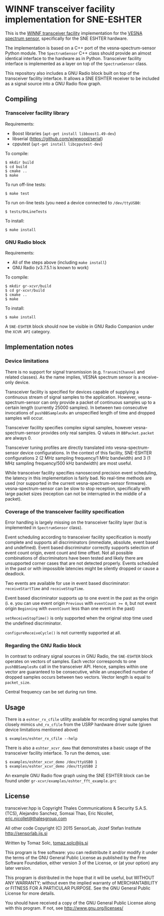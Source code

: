 # WINNF transceiver facility implementation for SNE-ESHTER

This is the [WINNF transceiver facility][1] implementation for the [VESNA
spectrum sensor][2], specifically for the SNE ESHTER hardware.

The implementation is based on a C++ port of the vesna-spectrum-sensor Python
module. The `SpectrumSensor` C++ class should provide an almost identical
interface to the hardware as in Python. Transceiver facility interface is
implemented as a layer on top of the `SpectrumSensor` class.

This repository also includes a GNU Radio block built on top of the transceiver
facility interface. It allows a SNE ESHTER receiver to be included as a signal
source into a GNU Radio flow graph.

[1]: http://www.crew-project.eu/portal/transceiver-facility-specification
[2]: https://github.com/avian2/vesna-spectrum-sensor

## Compiling

### Transceiver facility library

Requirements:

 * Boost libraries (`apt-get install libboost1.49-dev`)
 * libserial (https://github.com/wjwwood/serial)
 * cpputest (`apt-get install libcpputest-dev`)

To compile:

    $ mkdir build
    $ cd build
    $ cmake ..
    $ make

To run off-line tests:

    $ make test

To run on-line tests (you need a device connected to `/dev/ttyUSB0`:

    $ tests/OnLineTests

To install:

    $ make install

### GNU Radio block

Requirements:

 * All of the steps above (including `make install`)
 * GNU Radio (v3.7.5.1 is known to work)

To compile:

    $ mkdir gr-xcvr/build
    $ cd gr-xcvr/build
    $ cmake ..
    $ make

To install:

    $ make install

A `SNE-ESHTER` block should now be visible in GNU Radio Companion under the
`XCVR API` category.

## Implementation notes

### Device limitations

There is no support for signal transmission (e.g. `TransmitChannel` and related
classes). As the name implies, VESNA spectrum sensor is a receive-only device.

Transceiver facility is specified for devices capable of supplying a continuous
stream of signal samples to the application. However,
vesna-spectrum-sensor can only provide a packet of continuous samples up to a
certain length (currently 25000 samples). In between two consecutive
invocations of `pushBBSamplesRx` an unspecified length of time and dropped
samples will occur.

Transceiver facility specifies complex signal samples, however
vesna-spectrum-sensor provides only real samples. Q values in `BBPacket.packet`
are always 0.

Transceiver tuning profiles are directly translated into vesna-spectrum-sensor
device configurations. In the context of this facility, SNE-ESHTER
configurations 2 (2 MHz sampling frequency/1 MHz bandwidth) and 3 (1 MHz
sampling frequency/500 kHz bandwidth) are most useful.

While transceiver facility specifies nanosecond precision event scheduling, the
latency in this implementation is fairly bad. No real-time methods are used
(nor supported in the current vesna-spectrum-sensor firmware).
vesna-spectrum-sensor can be slow to stop reception, specifically with large
packet sizes (reception can not be interrupted in the middle of a packet).

### Coverage of the transceiver facility specification

Error handling is largely missing on the transceiver facility layer (but is
implemented in `SpectrumSensor` class).

Event scheduling according to transceiver facility specification is mostly
complete and supports all discriminators (immediate, absolute, event based and
undefined). Event based discriminator correctly supports selection of event
count origin, event count and time offset. Not all possible combinations of
discriminators have been tested and likely there are unsupported corner cases
that are not detected properly. Events scheduled in the past or with impossible
latencies might be silently dropped or cause a deadlock.

Two events are available for use in event based discriminator:
`receiveStartTime` and `receiveStopTime`.

Event based discriminator supports up to one event in the past as the origin
(i. e. you can use event origin `Previous` with `eventCount >= 0`, but not
event origin `Beginning` with `eventCount` less than one event in the past)

`setReceiveStopTime()` is only supported when the original stop time used the
undefined discriminator.

`configureReceiveCycle()` is not currently supported at all.

### Regarding the GNU Radio block

In contrast to ordinary signal sources in GNU Radio, the `SNE-ESHTER` block
operates on vectors of samples. Each vector corresponds to one
`pushBBSamplesRx` call in the transceiver API. Hence, samples within one vector
are guaranteed to be consecutive, while an unspecified number of dropped
samples occurs between two vectors. Vector length is equal to `packet_size`.

Central frequency can be set during run time.

## Usage

There is a `eshter_rx_cfile` utility available for recording signal samples
that closely mimics `uhd_rx_cfile` from the USRP hardware driver suite (given
device limitations mentioned above)

    $ examples/eshter_rx_cfile --help

There is also a `eshter_xcvr_demo` that demonstrates a basic usage of the
transceiver facility interface. To run the demos, use:

    $ examples/eshter_xcvr_demo /dev/ttyUSB0 1
    $ examples/eshter_xcvr_demo /dev/ttyUSB0 2

An example GNU Radio flow graph using the SNE ESHTER block can be found under
`gr-xcvr/examples/eshter_fft_example.grc`

## License

transceiver.hpp is Copyright Thales Communications & Security S.A.S. (TCS),
Alejandro Sanchez, Somsai Thao, Eric Nicollet, eric.nicollet@thalesgroup.com

All other code Copyright (C) 2015 SensorLab, Jozef Stefan Institute
http://sensorlab.ijs.si

Written by Tomaz Solc, tomaz.solc@ijs.si

This program is free software: you can redistribute it and/or modify
it under the terms of the GNU General Public License as published by
the Free Software Foundation, either version 3 of the License, or
(at your option) any later version.

This program is distributed in the hope that it will be useful,
but WITHOUT ANY WARRANTY; without even the implied warranty of
MERCHANTABILITY or FITNESS FOR A PARTICULAR PURPOSE.  See the
GNU General Public License for more details.

You should have received a copy of the GNU General Public License
along with this program.  If not, see http://www.gnu.org/licenses/
